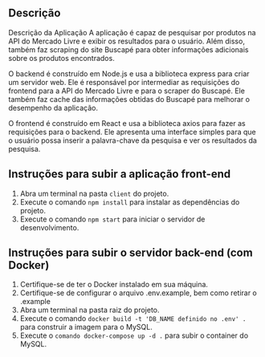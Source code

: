 ## Descrição

Descrição da Aplicação
A aplicação é capaz de pesquisar por produtos na API do Mercado Livre e exibir os resultados para o usuário. Além disso, também faz scraping do site Buscapé para obter informações adicionais sobre os produtos encontrados.

O backend é construído em Node.js e usa a biblioteca express para criar um servidor web. Ele é responsável por intermediar as requisições do frontend para a API do Mercado Livre e para o scraper do Buscapé. Ele também faz cache das informações obtidas do Buscapé para melhorar o desempenho da aplicação.

O frontend é construído em React e usa a biblioteca axios para fazer as requisições para o backend. Ele apresenta uma interface simples para que o usuário possa inserir a palavra-chave da pesquisa e ver os resultados da pesquisa.


## Instruções para subir a aplicação front-end

1. Abra um terminal na pasta `client` do projeto.
2. Execute o comando `npm install` para instalar as dependências do projeto.
3. Execute o comando `npm start` para iniciar o servidor de desenvolvimento.

## Instruções para subir o servidor back-end (com Docker)

1. Certifique-se de ter o Docker instalado em sua máquina.
2. Certifique-se de configurar o arquivo .env.example, bem como retirar o .example
2. Abra um terminal na pasta raiz do projeto.
3. Execute o comando `docker build -t 'DB_NAME definido no .env' .` para construir a imagem para o MySQL.
4. Execute o `comando docker-compose up -d .` para subir o container do MySQL.


